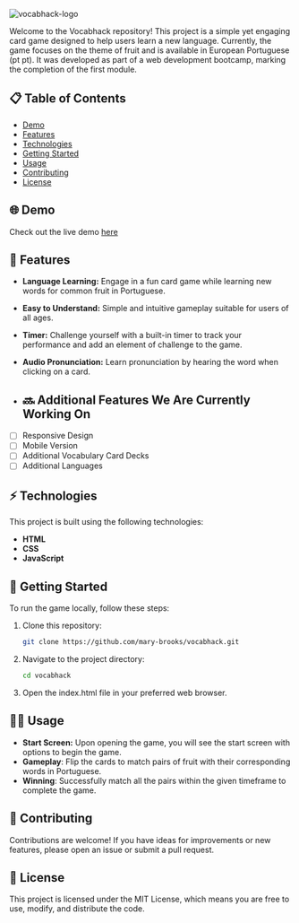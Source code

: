 ![vocabhack-logo](https://github.com/mary-brooks/project-1/assets/144828305/dd9ae2c9-6c47-4e39-9911-8d2be955deae)

Welcome to the Vocabhack repository! This project is a simple yet engaging card game designed to help users learn a new language. Currently, the game focuses on the theme of fruit and is available in European Portuguese (pt pt). It was developed as part of a web development bootcamp, marking the completion of the first module.

## 📋 Table of Contents

- [Demo](#demo)
- [Features](#features)
- [Technologies](#technologies)
- [Getting Started](#getting-started)
- [Usage](#usage)
- [Contributing](#contributing)
- [License](#license)

## 🌐 Demo <a name="demo"></a>

Check out the live demo [here](https://vocabhack.netlify.app/)

## 🌟 Features <a name="features"></a>

- **Language Learning:** Engage in a fun card game while learning new words for common fruit in Portuguese.
- **Easy to Understand:** Simple and intuitive gameplay suitable for users of all ages.
- **Timer:** Challenge yourself with a built-in timer to track your performance and add an element of challenge to the game.
- **Audio Pronunciation:** Learn pronunciation by hearing the word when clicking on a card.

- ## 🔜 Additional Features We Are Currently Working On

- [ ] Responsive Design
- [ ] Mobile Version
- [ ] Additional Vocabulary Card Decks
- [ ] Additional Languages

## ⚡️ Technologies <a name="technologies"></a>

This project is built using the following technologies:

- **HTML**
- **CSS**
- **JavaScript**

## 🚀 Getting Started <a name="getting-started"></a>

To run the game locally, follow these steps:

1. Clone this repository:

   ```bash
   git clone https://github.com/mary-brooks/vocabhack.git

   ```

2. Navigate to the project directory:

   ```bash
   cd vocabhack

   ```

3. Open the index.html file in your preferred web browser.

## 👩‍💻 Usage <a name="usage"></a>

- **Start Screen:** Upon opening the game, you will see the start screen with options to begin the game.
- **Gameplay**: Flip the cards to match pairs of fruit with their corresponding words in Portuguese.
- **Winning**: Successfully match all the pairs within the given timeframe to complete the game.

## 🤝 Contributing <a name="contributing"></a>

Contributions are welcome! If you have ideas for improvements or new features, please open an issue or submit a pull request.

## 📄 License <a name="license"></a>

This project is licensed under the MIT License, which means you are free to use, modify, and distribute the code.
